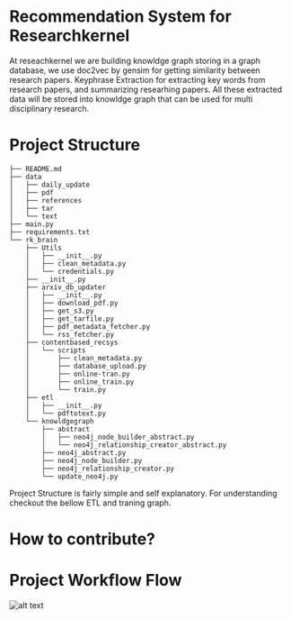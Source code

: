 # Recommendation System for Researchkernel 

At reseachkernel we are building knowldge graph storing in a graph database, we use doc2vec by gensim for getting similarity between research papers. Keyphrase Extraction for extracting key words from research papers, and summarizing researhing papers. All these extracted data will be stored into knowldge graph that can be used for multi disciplinary research.

# Project Structure 
```.
├── README.md
├── data
│   ├── daily_update
│   ├── pdf
│   ├── references
│   ├── tar
│   └── text
├── main.py
├── requirements.txt
└── rk_brain
    ├── Utils
    │   ├── __init__.py
    │   ├── clean_metadata.py
    │   └── credentials.py
    ├── __init__.py
    ├── arxiv_db_updater
    │   ├── __init__.py
    │   ├── download_pdf.py
    │   ├── get_s3.py
    │   ├── get_tarfile.py
    │   ├── pdf_metadata_fetcher.py
    │   └── rss_fetcher.py
    ├── contentbased_recsys
    │   └── scripts
    │       ├── clean_metadata.py
    │       ├── database_upload.py
    │       ├── online-tran.py
    │       ├── online_train.py
    │       └── train.py
    ├── etl
    │   ├── __init__.py
    │   └── pdftotext.py
    └── knowldgegraph
        ├── abstract
        │   ├── neo4j_node_builder_abstract.py
        │   └── neo4j_relationship_creator_abstract.py
        ├── neo4j_abstract.py
        ├── neo4j_node_builder.py
        ├── neo4j_relationship_creator.py
        └── update_neo4j.py
```


Project Structure is fairly simple and self explanatory. For understanding checkout the bellow ETL and traning graph.

# How to contribute? 



# Project Workflow Flow 

![alt text](https://mermaidjs.github.io/mermaid-live-editor/#/view/eyJjb2RlIjoiZ3JhcGggVEQ7XG4gICAgTWFzdGVyLS0-fE1hc3RlciBQYXJlbnQgUHJvY2VzcyAxfHJzc19mZXRjaGVyX3BkZl9kb3dubG9hZGVyW0dldCBSU1NdO1xuICAgIHJzc19mZXRjaGVyX3BkZl9kb3dubG9hZGVyLS0-fFByb2Nlc3MgZm9yIGZldGluZyBwYXBlcnN8cnNzW1JTUyBmZXRjaGluZyBmcm9tIGFyeGl2Lm9yZ107XG4gICAgcnNzLS0-cGRmX2Rvd25sb2FkW0Rvd25sb2FkIHBkZiBvZiByZWNlbnQgcHVibGlzaGVkIHBhcGVyc107XG4gICAgcGRmX2Rvd25sb2FkLS0-bWVldGluZ19wb2ludHtNYXN0ZXIgUGFyZW50IFByb2Nlc3MgMSBpcyBjb21wbGV0ZT8gfVxuXG4gICAgTWFzdGVyIC0tPnxNYXN0ZXIgUGFyZW50IFByb2Nlc3MgMnxhW0dldCBQREYgdG8gUzNdO1xuICAgIGEtLT5Eb3dubG9haW5nX3RhcmZpbGVbRG93bmxvYWluZyB0YXJmaWxlIGZyb20gczNdO1xuICAgIERvd25sb2FpbmdfdGFyZmlsZS0tPnxGb3IgZWFjaCB0YXJmaWxlIG9uIFMzfGRvd25sb2FpbmdfbWV0YWRhdGFbZG93bmxvYWQgbWV0YWRhdGEgb2YgcGRmXVxuICAgIGRvd25sb2FpbmdfbWV0YWRhdGEtLT5tZWV0aW5nX3BvaW50XG4gICAgbWVldGluZ19wb2ludC0tPlllc1xuICAgIG1lZXRpbmdfcG9pbnQtLT5Ob1xuICAgIE5vLS0-d2FpdFtXYWl0IGZvciBNYXN0ZXIgUGFyZW50IFByb2Nlc3MgMSB0byBjb21wbGV0ZV1cbiAgICBZZXMtLT5leHRyYWN0W0V4dHJhY3RpbmcgdGV4dCBhbmQgcmVmZXJlbmNlcyBmcm9tIHBkZl1cbiAgICBleHRyYWN0LS0-bm9kZVtidWlsZGluZyBub2RlIGluIGtub3dsZGdlIGdyYXBoXVxuICAgIGV4dHJhY3QtLT50cmFpbltUcmFuaW5nIERvYzJWZWMgb24gdGV4dGZpbGVzXVxuICAgIHRyYWluLS0-cmVsYXRpb25zaGlwW1VzaW5nIHRyYWluZWQgbW9kZWwgdG8gY3JlYXRlIHJlbGF0aW9uc2hpcCBpbiBrbm93bGRnZSBncmFwaF1cbiAgICBub2RlLS0-Y3JlYXRpbmdfcHJvcGVydGllc1tjcmVhdGluZyByZWZlcmVuY2VzIHByb3BlcnRpZXMgb2Ygbm9kZSBpbiBrbm93bGRnZSBncmFwaF1cbiAgICB0cmFpbi0tPnNpbWlsYXJpdHlbdXNpbmcgdHJhaW5lZCBtb2RlbCB0byBjcmVhdGUgc2ltaWxhcml0eSByZWxhdGlvbnNoaXAgaW4ga25vd2xkZ2UgZ3JhcGhdXG4gICAgZXh0cmFjdC0tPnxVbmRlciBEZXZlbG9wbWVudCB0YXNrc3xrZXlwaHJhc2VbRXh0cmFjdGluZyBLZXlwaHJhc2UgZnJvbSB0ZXh0XVxuICAgIGtleXBocmFzZS0tPmNyZWF0X3RhZ1tjcmVhdGluZyB0YWdzIHByb3BlcnRpZXMgb2Ygbm9kZSBpbiBrbm93bGRnZSBncmFwaF1cbiIsIm1lcm1haWQiOnsidGhlbWUiOiJkZWZhdWx0In19)
